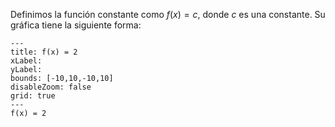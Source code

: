 Definimos la función constante como $f (x) = c$, donde $c$ es una constante. Su gráfica tiene la siguiente forma:

```functionplot
---
title: f(x) = 2
xLabel: 
yLabel: 
bounds: [-10,10,-10,10]
disableZoom: false
grid: true
---
f(x) = 2
```
